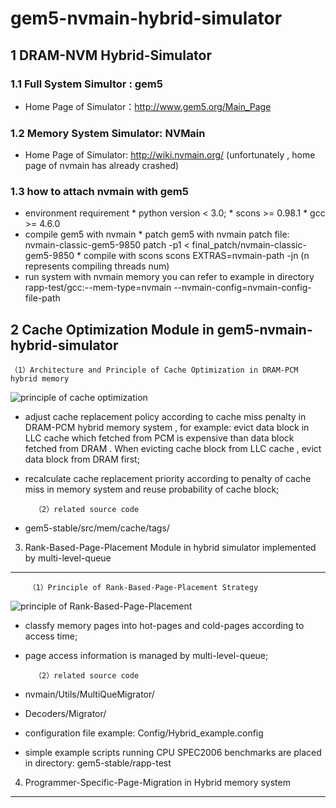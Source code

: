 # gem5-nvmain-hybrid-simulator
1 DRAM-NVM Hybrid-Simulator
-----------------------------
### 1.1 Full System Simultor : gem5
* Home Page of Simulator：http://www.gem5.org/Main_Page

### 1.2 Memory System Simulator: NVMain
* Home Page of Simulator: http://wiki.nvmain.org/    (unfortunately , home page of nvmain has already crashed)

### 1.3 how to attach nvmain with gem5
* environment requirement
        * python version < 3.0; 
        * scons >= 0.98.1
        * gcc >= 4.6.0
* compile gem5 with nvmain
        * patch gem5 with nvmain patch file: nvmain-classic-gem5-9850
              patch -p1 < final_patch/nvmain-classic-gem5-9850
        * compile with scons
              scons EXTRAS=nvmain-path -jn (n represents compiling threads num)
* run system with nvmain memory
        you can refer to example in directory rapp-test/gcc:--mem-type=nvmain --nvmain-config=nvmain-config-file-path

2 Cache Optimization Module in gem5-nvmain-hybrid-simulator
--------------------------------
    （1）Architecture and Principle of Cache Optimization in DRAM-PCM hybrid memory 
![principle of cache optimization](https://raw.github.com/cyjseagull/gem5-nvmain-hybrid-simulator/master/images/cache-optimization.png)
* adjust cache replacement policy according to cache miss penalty in DRAM-PCM hybrid memory system , for example: evict data block in LLC cache which fetched from PCM is expensive than data block fetched from DRAM . When evicting cache block from LLC cache , evict data block from DRAM first;
* recalculate cache replacement priority according to penalty of cache miss in memory system and reuse probability of cache block;

        （2）related source code
* gem5-stable/src/mem/cache/tags/
  
3. Rank-Based-Page-Placement Module in hybrid simulator implemented by multi-level-queue
--------------------------------
        （1）Principle of Rank-Based-Page-Placement Strategy
![principle of Rank-Based-Page-Placement](https://raw.github.com/cyjseagull/gem5-nvmain-hybrid-simulator/master/images/MultiQue.PNG)
* classfy memory pages into hot-pages and cold-pages according to access time;
* page access information is managed by multi-level-queue;


        （2）related source code
* nvmain/Utils/MultiQueMigrator/
* Decoders/Migrator/
* configuration file example: Config/Hybrid_example.config
* simple example scripts running CPU SPEC2006 benchmarks are placed in directory: gem5-stable/rapp-test


4. Programmer-Specific-Page-Migration in Hybrid memory system
---------------------------------------




